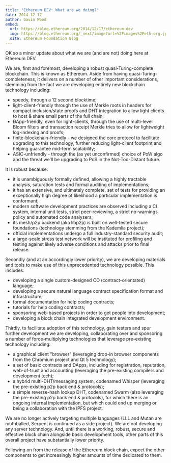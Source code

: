 ```yaml
---
title: "Ethereum ÐΞV: What are we doing?"
date: 2014-12-17
author: Gavin Wood
embed:
  url: https://blog.ethereum.org/2014/12/17/ethereum-dev
  img: https://blog.ethereum.org/_next/image?url=%2Fimages%2Feth-org.jpeg&w=1080&q=75
  site: Ethereum Foundation Blog
---
```


OK so a minor update about what we are (and are not) doing here at Ethereum DEV.

We are, first and foremost, developing a robust quasi-Turing-complete blockchain. This is known as Ethereum. Aside from having quasi-Turing-completeness, it delivers on a number of other important considerations, stemming from the fact we are developing entirely new blockchain technology including:

*   speedy, through a 12 second blocktime;
*   light-client-friendly through the use of Merkle roots in headers for compact inclusion/state proofs and DHT integration to allow light clients to host & share small parts of the full chain;
*   ÐApp-friendly, even for light-clients, through the use of multi-level Bloom filters and transaction receipt Merkle tries to allow for lightweight log-indexing and proofs;
*   finite-blockchain-friendly - we designed the core protocol to facilitate upgrading to this technology, further reducing light-client footprint and helping guarantee mid-term scalability;
*   ASIC-unfriendly - through the (as yet unconfirmed) choice of PoW algo and the threat we'll be upgrading to PoS in the Not-Too-Distant future.

It is robust because:

*   it is unambiguously formally defined, allowing a highly tractable analysis, saturation tests and formal auditing of implementations;
*   it has an extensive, and ultimately complete, set of tests for providing an exceptionally high degree of likelihood a particular implementation is conformant;
*   modern software development practices are observed including a CI system, internal unit tests, strict peer-reviewing, a strict no-warnings policy and automated code analysers;
*   its mesh/p2p backend (aka libp2p) is built on well-tested secure foundations (technology stemming from the Kademlia project);
*   official implementations undergo a full industry-standard security audit;
*   a large-scale stress test network will be instituted for profiling and testing against likely adverse conditions and attacks prior to final release.

Secondly (and at an accordingly lower priority), we are developing materials and tools to make use of this unprecedented technology possible. This includes:

*   developing a single custom-designed CO (contract-orientated) language;
*   developing a secure natural language contract specification format and infrastructure;
*   formal documentation for help coding contracts;
*   tutorials for help coding contracts;
*   sponsoring web-based projects in order to get people into development;
*   developing a block chain integrated development environment.

Thirdly, to facilitate adoption of this technology, gain testers and spur further development we are developing, collaborating over and sponsoring a number of force-multiplying technologies that leverage pre-existing technology including:

*   a graphical client "browser" (leveraging drop-in browser components from the Chromium project and Qt 5 technology);
*   a set of basic contracts and ÐApps, including for registration, reputation, web-of-trust and accounting (leveraging the pre-existing compilers and development tech);
*   a hybrid multi-DHT/messaging system, codenamed Whisper (leveraging the pre-existing p2p back end & protocols);
*   a simple reverse-hash lookup DHT, codenamed Swarm (also leveraging the pre-existing p2p back end & protocols), for which there is an ongoing internal implementation, but which could end up merging or being a collaboration with the IPFS project.

We are no longer actively targeting multiple languages (LLL and Mutan are mothballed, Serpent is continued as a side project). We are not developing any server technology. And, until there is a working, robust, secure and effective block chain alongside basic development tools, other parts of this overall project have substantially lower priority.

Following on from the release of the Ethereum block chain, expect the other components to get increasingly higher amounts of time dedicated to them.
